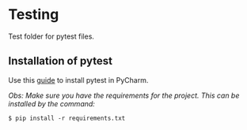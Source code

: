 # Testing
Test folder for pytest files.

## Installation of pytest
Use this [guide](https://www.jetbrains.com/help/pycharm/pytest.html) to install pytest in PyCharm.

*Obs: Make sure you have the requirements for the project. This can be installed by the command:*
```
$ pip install -r requirements.txt 
```
